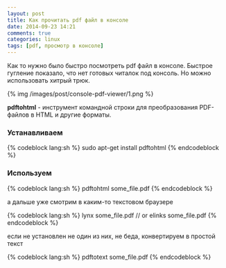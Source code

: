 ```yaml
---
layout: post
title: Как прочитать pdf файл в консоле
date: 2014-09-23 14:21
comments: true
categories: linux
tags: [pdf, просмотр в консоле]
---
```


Как то нужно было быстро посмотреть pdf файл в консоле. Быстрое гугление показало, что нет готовых читалок под консоль. Но можно использовать хитрый трюк.

{% img /images/post/console-pdf-viewer/1.png %}

**pdftohtml** - инструмент командной строки для преобразования PDF-файлов в HTML и другие форматы.
<!-- more -->

### **Устанавливаем**

{% codeblock lang:sh %}
sudo apt-get install pdftohtml
{% endcodeblock %}

### **Используем**

{% codeblock lang:sh %}
pdftohtml some_file.pdf
{% endcodeblock %}

а дальше уже смотрим в каким-то текстовом браузере

{% codeblock lang:sh %}
lynx some_file.pdf
// or
elinks some_file.pdf
{% endcodeblock %}

если не установлен не один из них, не беда, конвертируем в простой текст

{% codeblock lang:sh %}
pdftotext some_file.pdf
{% endcodeblock %}

